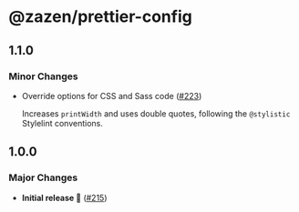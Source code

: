 # @zazen/prettier-config

## 1.1.0

### Minor Changes

- Override options for CSS and Sass code ([#223](https://github.com/stormwarning/zazen/pull/223))

  Increases `printWidth` and uses double quotes, following the `@stylistic` Stylelint conventions.

## 1.0.0

### Major Changes

- **Initial release 🎉** ([#215](https://github.com/stormwarning/zazen/pull/215))
